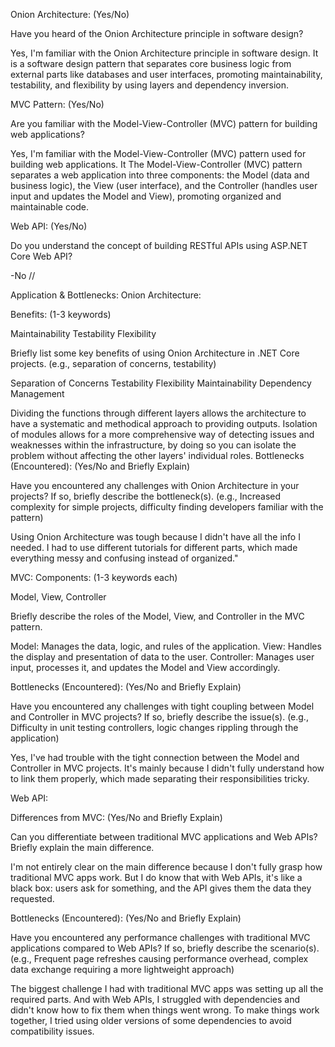 Onion Architecture: (Yes/No)

Have you heard of the Onion Architecture principle in software design?

Yes, I'm familiar with the Onion Architecture principle in software design. It is a software design pattern that separates core business logic from external parts like databases and user interfaces, promoting maintainability, testability, and flexibility by using layers and dependency inversion.

MVC Pattern: (Yes/No)

Are you familiar with the Model-View-Controller (MVC) pattern for building web applications?


Yes, I'm familiar with the Model-View-Controller (MVC) pattern used for building web applications. It The Model-View-Controller (MVC) pattern separates a web application into three components: the Model (data and business logic), the View (user interface), and the Controller (handles user input and updates the Model and View), promoting organized and maintainable code.


Web API: (Yes/No)

Do you understand the concept of building RESTful APIs using ASP.NET Core Web API?

-No //

Application & Bottlenecks: Onion Architecture:

Benefits: (1-3 keywords)

Maintainability
Testability
Flexibility

Briefly list some key benefits of using Onion Architecture in .NET Core projects. (e.g., separation of concerns, testability)

Separation of Concerns
Testability
Flexibility
Maintainability
Dependency Management


Dividing the functions through different layers allows the architecture to have a systematic and methodical approach to providing outputs.
Isolation of modules allows for a more comprehensive way of detecting issues and weaknesses within the infrastructure, by doing so you can isolate the problem without affecting the other layers' individual roles.
Bottlenecks (Encountered): (Yes/No and Briefly Explain)

Have you encountered any challenges with Onion Architecture in your projects? If so, briefly describe the bottleneck(s). (e.g., Increased complexity for simple projects, difficulty finding developers familiar with the pattern)

Using Onion Architecture was tough because I didn't have all the info I needed. I had to use different tutorials for different parts, which made everything messy and confusing instead of organized."


MVC:
Components: (1-3 keywords each)

Model, View, Controller

Briefly describe the roles of the Model, View, and Controller in the MVC pattern.

Model: Manages the data, logic, and rules of the application.
View: Handles the display and presentation of data to the user.
Controller: Manages user input, processes it, and updates the Model and View accordingly.

Bottlenecks (Encountered): (Yes/No and Briefly Explain)

Have you encountered any challenges with tight coupling between Model and Controller in MVC projects? If so, briefly describe the issue(s). (e.g., Difficulty in unit testing controllers, logic changes rippling through the application)

Yes, I've had trouble with the tight connection between the Model and Controller in MVC projects. It's mainly because I didn't fully understand how to link them properly, which made separating their responsibilities tricky.

Web API:

Differences from MVC: (Yes/No and Briefly Explain)

Can you differentiate between traditional MVC applications and Web APIs? Briefly explain the main difference.

I'm not entirely clear on the main difference because I don't fully grasp how traditional MVC apps work. But I do know that with Web APIs, it's like a black box: users ask for something, and the API gives them the data they requested.

Bottlenecks (Encountered): (Yes/No and Briefly Explain)

Have you encountered any performance challenges with traditional MVC applications compared to Web APIs? If so, briefly describe the scenario(s). (e.g., Frequent page refreshes causing performance overhead, complex data exchange requiring a more lightweight approach)

The biggest challenge I had with traditional MVC apps was setting up all the required parts. And with Web APIs, I struggled with dependencies and didn't know how to fix them when things went wrong. To make things work together, I tried using older versions of some dependencies to avoid compatibility issues.
